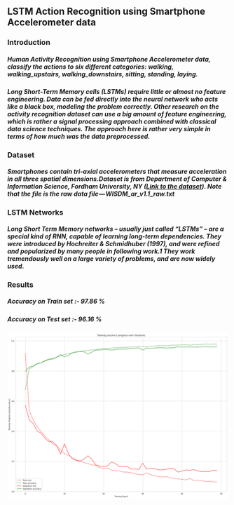 ## LSTM Action Recognition using Smartphone Accelerometer data

### Introduction

##### Human Activity Recognition using Smartphone Accelerometer data, classify the actions to six different categories: walking, walking_upstairs, walking_downstairs, sitting, standing, laying. 
##### Long Short-Term Memory cells (LSTMs) require little or almost no feature engineering. Data can be fed directly into the neural network who acts like a black box, modeling the problem correctly. Other research on the activity recognition dataset can use a big amount of feature engineering, which is rather a signal processing approach combined with classical data science techniques. The approach here is rather very simple in terms of how much was the data preprocessed.

### Dataset 

##### Smartphones contain tri-axial accelerometers that measure acceleration in all three spatial dimensions.Dataset is from Department of Computer & Information Science, Fordham University, NY (<a href="https://www.cis.fordham.edu/wisdm/dataset.php">Link to the dataset</a>). Note that the file is the raw data file — WISDM_ar_v1.1_raw.txt

### LSTM Networks
##### Long Short Term Memory networks – usually just called “LSTMs” – are a special kind of RNN, capable of learning long-term dependencies. They were introduced by Hochreiter & Schmidhuber (1997), and were refined and popularized by many people in following work.1 They work tremendously well on a large variety of problems, and are now widely used.

### Results
##### Accuracy on Train set :- 97.86 %
##### Accuracy on Test set :- 96.16 %
![alt text](./assets/graph.png)
